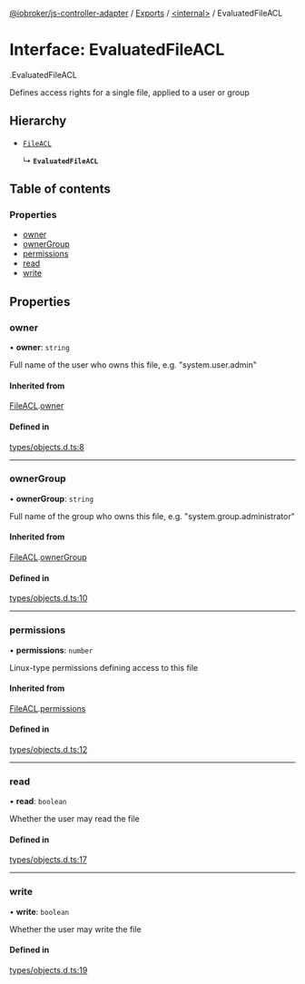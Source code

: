 [@iobroker/js-controller-adapter](../README.md) / [Exports](../modules.md) / [<internal\>](../modules/internal_.md) / EvaluatedFileACL

# Interface: EvaluatedFileACL

[<internal>](../modules/internal_.md).EvaluatedFileACL

Defines access rights for a single file, applied to a user or group

## Hierarchy

- [`FileACL`](internal_.FileACL.md)

  ↳ **`EvaluatedFileACL`**

## Table of contents

### Properties

- [owner](internal_.EvaluatedFileACL.md#owner)
- [ownerGroup](internal_.EvaluatedFileACL.md#ownergroup)
- [permissions](internal_.EvaluatedFileACL.md#permissions)
- [read](internal_.EvaluatedFileACL.md#read)
- [write](internal_.EvaluatedFileACL.md#write)

## Properties

### owner

• **owner**: `string`

Full name of the user who owns this file, e.g. "system.user.admin"

#### Inherited from

[FileACL](internal_.FileACL.md).[owner](internal_.FileACL.md#owner)

#### Defined in

[types/objects.d.ts:8](https://github.com/ioBroker/ioBroker.js-controller/blob/931c925a/packages/types/objects.d.ts#L8)

___

### ownerGroup

• **ownerGroup**: `string`

Full name of the group who owns this file, e.g. "system.group.administrator"

#### Inherited from

[FileACL](internal_.FileACL.md).[ownerGroup](internal_.FileACL.md#ownergroup)

#### Defined in

[types/objects.d.ts:10](https://github.com/ioBroker/ioBroker.js-controller/blob/931c925a/packages/types/objects.d.ts#L10)

___

### permissions

• **permissions**: `number`

Linux-type permissions defining access to this file

#### Inherited from

[FileACL](internal_.FileACL.md).[permissions](internal_.FileACL.md#permissions)

#### Defined in

[types/objects.d.ts:12](https://github.com/ioBroker/ioBroker.js-controller/blob/931c925a/packages/types/objects.d.ts#L12)

___

### read

• **read**: `boolean`

Whether the user may read the file

#### Defined in

[types/objects.d.ts:17](https://github.com/ioBroker/ioBroker.js-controller/blob/931c925a/packages/types/objects.d.ts#L17)

___

### write

• **write**: `boolean`

Whether the user may write the file

#### Defined in

[types/objects.d.ts:19](https://github.com/ioBroker/ioBroker.js-controller/blob/931c925a/packages/types/objects.d.ts#L19)
